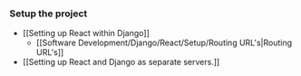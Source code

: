 ### Setup the project
- [[Setting up React within Django]]
	- [[Software Development/Django/React/Setup/Routing URL's|Routing URL's]]
- [[Setting up React and Django as separate servers.]]
